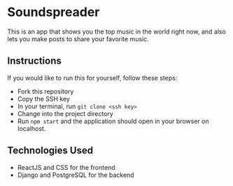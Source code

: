 # Soundspreader
This is an app that shows you the top music in the world right now, and also lets you make posts to share your favorite music.
## Instructions
If you would like to run this for yourself, follow these steps:
- Fork this repository
- Copy the SSH key
- In your terminal, run ```git clone <ssh key>```
- Change into the project directory
- Run ```npm start``` and the application should open in your browser on localhost.
## Technologies Used
- ReactJS and CSS for the frontend
- Django and PostgreSQL for the backend
